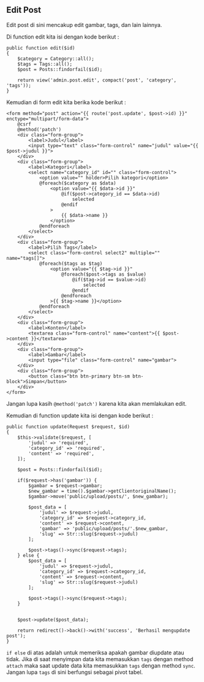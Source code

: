 ## Edit Post

Edit post di sini mencakup edit gambar, tags, dan lain lainnya.

Di function edit kita isi dengan kode berikut :
```
public function edit($id)
{
    $category = Category::all();
    $tags = Tags::all();
    $post = Posts::findorfail($id);

    return view('admin.post.edit', compact('post', 'category', 'tags'));
}
```

Kemudian di form edit kita berika kode berikut :
```
<form method="post" action="{{ route('post.update', $post->id) }}" enctype="multipart/form-data">
    @csrf
    @method('patch')
    <div class="form-group">
        <label>Judul</label>
        <input type="text" class="form-control" name="judul" value="{{ $post->judul }}">
    </div>
    <div class="form-group">
        <label>Kategori</label>
        <select name="category_id" id="" class="form-control">
            <option value="" holder>Pilih kategori</option>
            @foreach($category as $data)
                <option value="{{ $data->id }}"
                    @if($post->category_id == $data->id)
                        selected
                    @endif
                >
                    {{ $data->name }}
                </option>
            @endforeach
        </select>
    </div>
    <div class="form-group">
        <label>Pilih Tags</label>
        <select class="form-control select2" multiple="" name="tags[]">
            @foreach($tags as $tag)
                <option value="{{ $tag->id }}"
                    @foreach($post->tags as $value)
                        @if($tag->id == $value->id)
                            selected
                        @endif
                    @endforeach
                >{{ $tag->name }}</option>
            @endforeach
        </select>
    </div>
    <div class="form-group">
        <label>Konten</label>
        <textarea class="form-control" name="content">{{ $post->content }}</textarea>
    </div>
    <div class="form-group">
        <label>Gambar</label>
        <input type="file" class="form-control" name="gambar">
    </div>
    <div class="form-group">
        <button class="btn btn-primary btn-sm btn-block">Simpan</button>
    </div>
</form>
```
Jangan lupa kasih `@method('patch')` karena kita akan memlakukan edit.

Kemudian di function update kita isi dengan kode berikut :
```
public function update(Request $request, $id)
{
    $this->validate($request, [
        'judul' => 'required',
        'category_id' => 'required',
        'content' => 'required',
    ]);

    $post = Posts::findorfail($id);

    if($request->has('gambar')) {
        $gambar = $request->gambar;
        $new_gambar = time().$gambar->getClientoriginalName();
        $gambar->move('public/upload/posts/', $new_gambar);

        $post_data = [
            'judul' => $request->judul,
            'category_id' => $request->category_id,
            'content' => $request->content,
            'gambar' => 'public/upload/posts/'.$new_gambar,
            'slug' => Str::slug($request->judul)
        ];

        $post->tags()->sync($request->tags);
    } else {
        $post_data = [
            'judul' => $request->judul,
            'category_id' => $request->category_id,
            'content' => $request->content,
            'slug' => Str::slug($request->judul)
        ];

        $post->tags()->sync($request->tags);
    }


    $post->update($post_data);

    return redirect()->back()->with('success', 'Berhasil mengupdate post');
}
```
`if else` di atas adalah untuk memeriksa apakah gambar diupdate atau tidak.
Jika di saat menyimpan data kita memasukkan `tags` dengan method `attach` maka saat update data kita memasukkan `tags` dengan method `sync`.
Jangan lupa `tags` di sini berfungsi sebagai pivot tabel.
